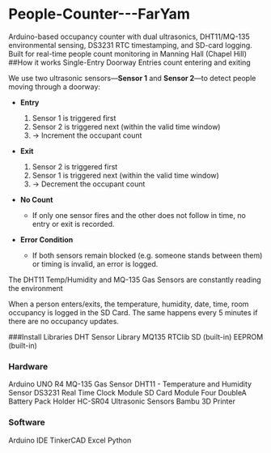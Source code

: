 # People-Counter---FarYam
Arduino-based occupancy counter with dual ultrasonics, DHT11/MQ-135 environmental sensing, DS3231 RTC timestamping, and SD-card logging. Built for real-time people count monitoring in Manning Hall (Chapel Hill)
##How it works 
Single-Entry Doorway Entries count entering and exiting 

We use two ultrasonic sensors—**Sensor 1** and **Sensor 2**—to detect people moving through a doorway:

- **Entry**  
  1. Sensor 1 is triggered first  
  2. Sensor 2 is triggered next (within the valid time window)  
  3. → Increment the occupant count

- **Exit**  
  1. Sensor 2 is triggered first  
  2. Sensor 1 is triggered next (within the valid time window)  
  3. → Decrement the occupant count

- **No Count**  
  - If only one sensor fires and the other does not follow in time, no entry or exit is recorded.

- **Error Condition**  
  - If both sensors remain blocked (e.g. someone stands between them) or timing is invalid, an error is logged.

The DHT11 Temp/Humidity and MQ-135 Gas Sensors are constantly reading the environment 

When a person enters/exits, the temperature, humidity, date, time, room occupancy is logged in the SD Card.
The same happens every 5 minutes if there are no occupancy updates.

###Install Libraries 
DHT Sensor Library 
MQ135
RTClib
SD (built-in)
EEPROM (built-in)

### Hardware 
Arduino UNO R4
MQ-135 Gas Sensor
DHT11 - Temperature and Humidity Sensor 
DS3231 Real Time Clock Module 
SD Card Module
Four DoubleA Battery Pack Holder 
HC-SR04 Ultrasonic Sensors 
Bambu 3D Printer


### Software
Arduino IDE
TinkerCAD
Excel
Python 
